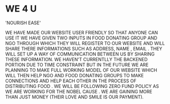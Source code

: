 # WE 4 U
'NOURISH EASE'

WE HAVE MADE OUR WEBSITE USER FRIENDLY SO THAT ANYONE CAN USE IT 
WE HAVE GIVEN TWO INPUTS IN FOOD DONATING GROUP AND NGO THROUGH WHICH THEY WILL REGISTER TO OUR WEBSITE AND WILL SHARE THERE INFORMATIONS SUCH AS ADDRESS, NAME , EMAIL . 
THEY WILL SET UP A WAY OF COMMUNICATION BETWEEN US BY SHARING THESE INFORMATION. 
WE HAVEN'T CURRENTLLY THE BACKENED PORTION DUE TO TIME CONSTRAINT BUT IN THE FUTURE WE ARE PLANNING TO MAKE FULL WORKING MODEL OF OUR WEBSITE WHICH WILL THEN HELP NGO AND FOOD DONATING GROUPS TO MAKE CONNECTIONS AND HELP EACH OTHER IN THE PROCESS OF DISTRIBUTING FOOD .  WE WILL BE FOLLOWING ZERO FUND POLICY AS WE ARE WORKING FOR THE NOBEL CAUSE . WE ARE GAINING MORE THAN JUST MONEY (THEIR LOVE AND SMILE IS OUR PAYMENT).
